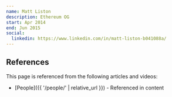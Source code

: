 ```yaml
---
name: Matt Liston
description: Ethereum OG
start: Apr 2014
end: Jun 2015
social:
  linkedin: https://www.linkedin.com/in/matt-liston-b041088a/
---
```


## References

This page is referenced from the following articles and videos:

- [People]({{ '/people/' | relative_url }}) - Referenced in content
